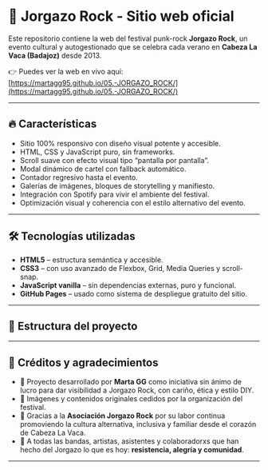 # 🎸 Jorgazo Rock - Sitio web oficial

Este repositorio contiene la web del festival punk-rock **Jorgazo Rock**, un evento cultural y autogestionado que se celebra cada verano en **Cabeza La Vaca (Badajoz)** desde 2013.

👉 Puedes ver la web en vivo aquí:  
[https://martagg95.github.io/05.-JORGAZO_ROCK/](https://martagg95.github.io/05.-JORGAZO_ROCK/)

---

## 🔥 Características

- Sitio 100% responsivo con diseño visual potente y accesible.
- HTML, CSS y JavaScript puro, sin frameworks.
- Scroll suave con efecto visual tipo “pantalla por pantalla”.
- Modal dinámico de cartel con fallback automático.
- Contador regresivo hasta el evento.
- Galerías de imágenes, bloques de storytelling y manifiesto.
- Integración con Spotify para vivir el ambiente del festival.
- Optimización visual y coherencia con el estilo alternativo del evento.

---

## 🛠 Tecnologías utilizadas

- **HTML5** – estructura semántica y accesible.
- **CSS3** – con uso avanzado de Flexbox, Grid, Media Queries y scroll-snap.
- **JavaScript vanilla** – sin dependencias externas, puro y funcional.
- **GitHub Pages** – usado como sistema de despliegue gratuito del sitio.

---

## 📁 Estructura del proyecto


---

## 🙌 Créditos y agradecimientos

- 🎤 Proyecto desarrollado por **Marta GG** como iniciativa sin ánimo de lucro para dar visibilidad a Jorgazo Rock, con cariño, ética y estilo DIY.
- 📸 Imágenes y contenidos originales cedidos por la organización del festival.
- 📍 Gracias a la **Asociación Jorgazo Rock** por su labor continua promoviendo la cultura alternativa, inclusiva y familiar desde el corazón de Cabeza La Vaca.
- 🤘 A todas las bandas, artistas, asistentes y colaboradorxs que han hecho del Jorgazo lo que es hoy: **resistencia, alegría y comunidad**.

---
